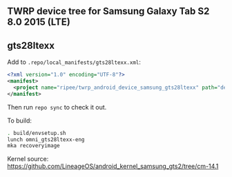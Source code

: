 ## TWRP device tree for Samsung Galaxy Tab S2 8.0 2015 (LTE)
## gts28ltexx

Add to `.repo/local_manifests/gts28ltexx.xml`:

```xml
<?xml version="1.0" encoding="UTF-8"?>
<manifest>
  <project name="ripee/twrp_android_device_samsung_gts28ltexx" path="device/samsung/gts28ltexx" remote="github" revision="android-7.1" />
</manifest>
```

Then run `repo sync` to check it out.

To build:

```sh
. build/envsetup.sh
lunch omni_gts28ltexx-eng
mka recoveryimage
```

Kernel source: https://github.com/LineageOS/android_kernel_samsung_gts2/tree/cm-14.1
